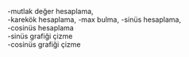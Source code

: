 -mutlak değer hesaplama,	
-karekök hesaplama,	
-max bulma,	
-sinüs hesaplama,	
-cosinüs hesaplama 	
-sinüs grafiği çizme	
-cosinüs grafiği çizme
	
